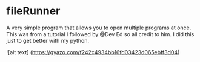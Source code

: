 # fileRunner
A very simple program that allows you to open multiple programs at once. This was from a tutorial I followed by @Dev Ed so all credit to him. I did this just to get better with my python.

![alt text] (https://gyazo.com/f242c4934bb16fd03423d065ebff3d04)
